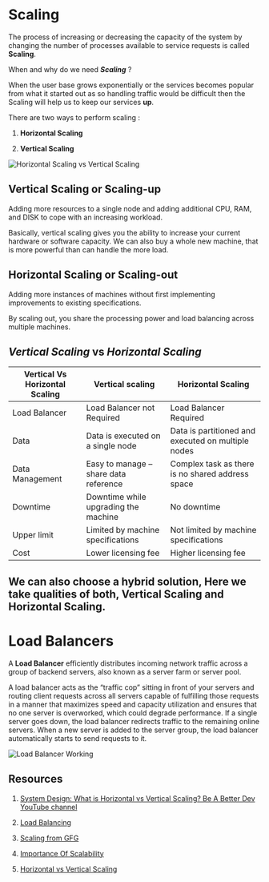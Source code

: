 # Scaling

The process of increasing or decreasing the capacity of the system by changing the number of processes available to service requests is called **Scaling**.

When and why do we need **_Scaling_** ?

When the user base grows exponentially or the services becomes popular from what it started out as so handling traffic would be difficult then the Scaling will help us to keep our services **up**.

There are two ways to perform scaling : 

1. **Horizontal Scaling**

2. **Vertical Scaling**


![Horizontal Scaling vs Vertical Scaling](https://res.cloudinary.com/nlogn/images/w_698,h_393/f_auto,q_auto/v1587453317/Purple-and-Cream-Illustrated-Technology-Pitch-Deck-Presentation-5/Purple-and-Cream-Illustrated-Technology-Pitch-Deck-Presentation-5.jpg?_i=AA)


## Vertical Scaling or Scaling-up

Adding more resources to a single node and adding additional CPU, RAM, and DISK to cope with an increasing workload.

Basically, vertical scaling gives you the ability to increase your current hardware or software capacity. We can also buy a whole new machine, that is more powerful than can handle the more load.


## Horizontal Scaling or Scaling-out

Adding more instances of machines without first implementing improvements to existing specifications. 

By scaling out, you share the processing power and load balancing across multiple machines.


## **_Vertical Scaling_** vs **_Horizontal Scaling_** 


| Vertical Vs Horizontal Scaling| Vertical scaling | Horizontal Scaling |
|-----------------------|-----------------------|-----------------------|
| Load Balancer | Load Balancer not Required | Load Balancer Required
| Data | Data is executed on a single node | Data is partitioned and executed on multiple nodes |
| Data Management | Easy to manage – share data reference | Complex task as there is no shared address space |
| Downtime | Downtime while upgrading the machine | No downtime |
| Upper limit | Limited by machine specifications | Not limited by machine specifications |
| Cost | Lower licensing fee | Higher licensing fee |

## We can also choose a hybrid solution, Here we take qualities of both, Vertical Scaling and  Horizontal Scaling.


# Load Balancers

A **Load Balancer**  efficiently distributes incoming network traffic across a group of backend servers, also known as a server farm or server pool.

A load balancer acts as the “traffic cop” sitting in front of your servers and routing client requests across all servers capable of fulfilling those requests in a manner that maximizes speed and capacity utilization and ensures that no one server is overworked, which could degrade performance. 
If a single server goes down, the load balancer redirects traffic to the remaining online servers.
When a new server is added to the server group, the load balancer automatically starts to send requests to it.


![Load Balancer Working](https://www.nginx.com/wp-content/uploads/2014/07/what-is-load-balancing-diagram-NGINX-768x389.png)


## Resources

1. [System Design: What is Horizontal vs Vertical Scaling? Be A Better Dev YouTube channel](https://www.youtube.com/watch?v=p1YQU5sEz4g)

2. [Load Balancing](https://www.nginx.com/resources/glossary/load-balancing/)

3. [Scaling from GFG](https://www.geeksforgeeks.org/system-design-horizontal-and-vertical-scaling/)

4. [Importance Of Scalability](https://www.conceptatech.com/blog/importance-of-scalability-in-software-design)

5. [Horizontal vs Vertical Scaling](https://www.clickittech.com/devops/vertical-vs-horizontal-scaling/)